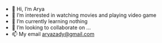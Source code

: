 - 👋 Hi, I’m Arya
- 👀 I’m interested in watching movies and playing video game
- 🌱 I’m currently learning nothing
- 💞️ I’m looking to collaborate on ...
- 📫 My email aryazady@gmail.com

<!---
aryazady/aryazady is a ✨ special ✨ repository because its `README.md` (this file) appears on your GitHub profile.
You can click the Preview link to take a look at your changes.
--->
